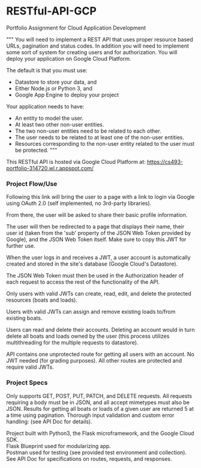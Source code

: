 # RESTful-API-GCP

Portfolio Assignment for Cloud Application Development

"""
You will need to implement a REST API that uses proper resource based URLs, pagination and status codes. In addition you will need to implement some sort of system for creating users and for authorization. You will deploy your application on Google Cloud Platform.

The default is that you must use:
- Datastore to store your data, and
- Either Node.js or Python 3, and
- Google App Engine to deploy your project

Your application needs to have:

- An entity to model the user.
- At least two other non-user entities.
- The two non-user entities need to be related to each other.
- The user needs to be related to at least one of the non-user entities.
- Resources corresponding to the non-user entity related to the user must be protected.
"""

This RESTful API is hosted via Google Cloud Platform at: https://cs493-portfolio-314720.wl.r.appspot.com/


### Project Flow/Use

Following this link will bring the user to a page with a link to login via Google using OAuth 2.0 (self implemented, no 3rd-party libraries).

From there, the user will be asked to share their basic profile information. 

The user will then be redirected to a page that displays their name, their user id (taken from the 'sub' property of the JSON Web Token provided by Google), and the JSON Web Token itself. Make sure to copy this JWT for further use.

When the user logs in and receives a JWT, a user account is automatically created and stored in the site's database (Google Cloud's Datastore).

The JSON Web Token must then be used in the Authorization header of each request to access the rest of the functionality of the API.

Only users with valid JWTs can create, read, edit, and delete the protected resources (boats and loads).

Users with valid JWTs can assign and remove existing loads to/from existing boats.

Users can read and delete their accounts. Deleting an account would in turn delete all boats and loads owned by the user (this process utilizes multithreading for the multiple requests to datastore). 

API contains one unprotected route for getting all users with an account. No JWT needed (for grading purposes). All other routes are protected and require valid JWTs.


### Project Specs

Only supports GET, POST, PUT, PATCH, and DELETE requests.
All requests requiring a body must be in JSON, and all accept mimetypes must also be JSON. 
Results for getting all boats or loads of a given user are returned 5 at a time using pagination.
Thorough input validation and custom error handling: (see API Doc for details).

Project built with Python3, the Flask microframework, and the Google Cloud SDK.\
Flask Blueprint used for modularizing app.\
Postman used for testing (see provided test environment and collection).\
See API Doc for specifications on routes, requests, and responses.

